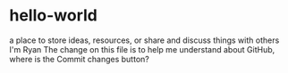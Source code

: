 # hello-world
a place to store ideas, resources, or share and discuss things with others
I'm Ryan
The change on this file is to help me understand about GitHub, where is the Commit changes button?
